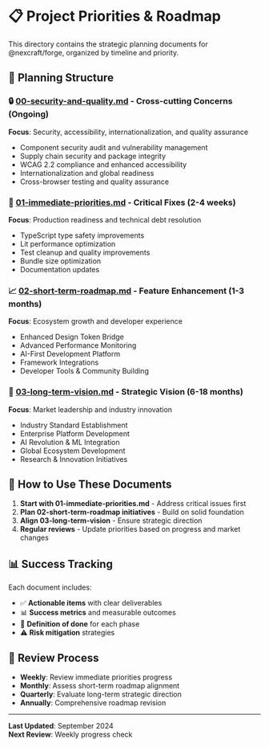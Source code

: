 # 📋 Project Priorities & Roadmap

This directory contains the strategic planning documents for @nexcraft/forge, organized by timeline and priority.

## 📁 **Planning Structure**

### 🔒 **[00-security-and-quality.md](./00-security-and-quality.md)** - Cross-cutting Concerns (Ongoing)
**Focus**: Security, accessibility, internationalization, and quality assurance
- Component security audit and vulnerability management
- Supply chain security and package integrity
- WCAG 2.2 compliance and enhanced accessibility
- Internationalization and global readiness
- Cross-browser testing and quality assurance

### 🚀 **[01-immediate-priorities.md](./01-immediate-priorities.md)** - Critical Fixes (2-4 weeks)
**Focus**: Production readiness and technical debt resolution
- TypeScript type safety improvements
- Lit performance optimization
- Test cleanup and quality improvements
- Bundle size optimization
- Documentation updates

### 📈 **[02-short-term-roadmap.md](./02-short-term-roadmap.md)** - Feature Enhancement (1-3 months)
**Focus**: Ecosystem growth and developer experience
- Enhanced Design Token Bridge
- Advanced Performance Monitoring
- AI-First Development Platform
- Framework Integrations
- Developer Tools & Community Building

### 🚀 **[03-long-term-vision.md](./03-long-term-vision.md)** - Strategic Vision (6-18 months)
**Focus**: Market leadership and industry innovation
- Industry Standard Establishment
- Enterprise Platform Development
- AI Revolution & ML Integration
- Global Ecosystem Development
- Research & Innovation Initiatives

## 🎯 **How to Use These Documents**

1. **Start with 01-immediate-priorities.md** - Address critical issues first
2. **Plan 02-short-term-roadmap initiatives** - Build on solid foundation
3. **Align 03-long-term-vision** - Ensure strategic direction
4. **Regular reviews** - Update priorities based on progress and market changes

## 📊 **Success Tracking**

Each document includes:
- ✅ **Actionable items** with clear deliverables
- 📊 **Success metrics** and measurable outcomes
- 🎯 **Definition of done** for each phase
- ⚠️ **Risk mitigation** strategies

## 🔄 **Review Process**

- **Weekly**: Review immediate priorities progress
- **Monthly**: Assess short-term roadmap alignment
- **Quarterly**: Evaluate long-term strategic direction
- **Annually**: Comprehensive roadmap revision

---

**Last Updated**: September 2024  
**Next Review**: Weekly progress check